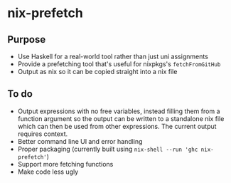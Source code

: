# nix-prefetch

## Purpose

- Use Haskell for a real-world tool rather than just uni assignments
- Provide a prefetching tool that's useful for nixpkgs's `fetchFromGitHub`
- Output as nix so it can be copied straight into a nix file


## To do

- Output expressions with no free variables, instead filling them from a function
  argument so the output can be written to a standalone nix file which can then
  be used from other expressions. The current output requires context.
- Better command line UI and error handling
- Proper packaging (currently built using `nix-shell --run 'ghc nix-prefetch'`)
- Support more fetching functions
- Make code less ugly
